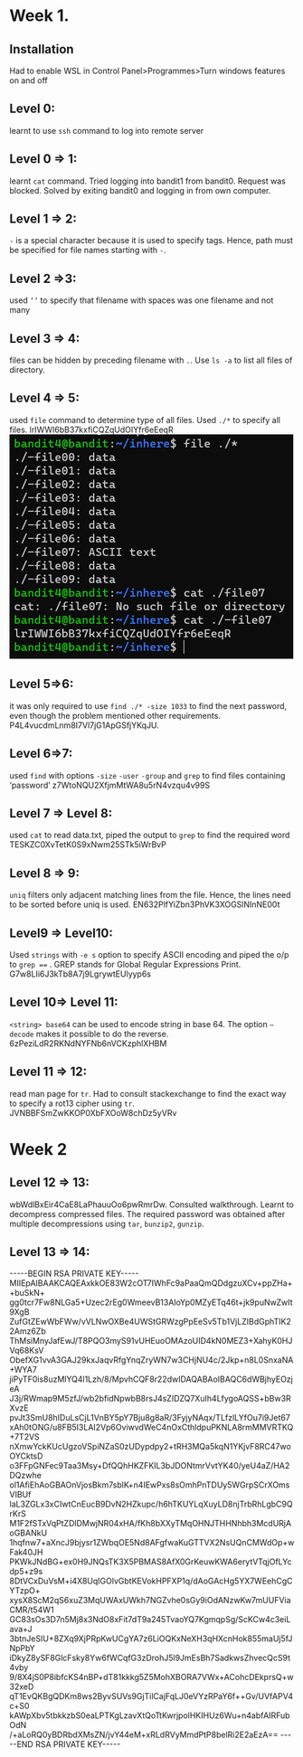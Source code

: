 # Week 1.
## Installation
Had to enable WSL in Control Panel>Programmes>Turn windows features on and off

## Level 0:
learnt to use `ssh` command to log into remote server
## Level 0 => 1: 
learnt `cat` command. Tried logging into bandit1 from bandit0. Request was blocked. Solved by exiting bandit0 and logging in from own computer.
## Level 1 => 2: 
`-` is a special character because it is used to specify tags. Hence, path must be specified for file names starting with `-`.
## Level 2 =>3: 
used `‘’` to specify that filename with spaces was one filename and not many
## Level 3 => 4: 
files can be hidden by preceding filename with `.`. Use `ls -a` to list all files of directory.
## Level 4 => 5: 
used `file` command to determine type of all files. Used `./*` to specify all files. lrIWWI6bB37kxfiCQZqUdOIYfr6eEeqR
![L4](https://github.com/mizar-0/Cryptonite-JTP-1/blob/main/Images/L4-L5.png)
## Level 5=>6: 
it was only required to use `find ./* -size 1033` to find the next password, even though the problem mentioned other requirements. P4L4vucdmLnm8I7Vl7jG1ApGSfjYKqJU.

## Level 6=>7: 
used `find` with options `-size` `-user` `-group` and `grep` to find files containing ‘password’
z7WtoNQU2XfjmMtWA8u5rN4vzqu4v99S



## Level 7 => Level 8: 
used `cat` to read data.txt, piped the output to `grep` to find the required word
TESKZC0XvTetK0S9xNwm25STk5iWrBvP








## Level 8 => 9:
`uniq` filters only adjacent matching lines from the file. Hence, the lines need to be sorted before uniq is used.
EN632PlfYiZbn3PhVK3XOGSlNInNE00t





















## Level9 => Level10:
Used `strings` with `-e s` option to specify ASCII encoding and piped the o/p to `grep ==` . GREP stands for Global Regular Expressions Print.
G7w8LIi6J3kTb8A7j9LgrywtEUlyyp6s









## Level 10=> Level 11: 
`<string> base64` can be used to encode string in base 64. The option `–decode` makes it possible to do the reverse.
6zPeziLdR2RKNdNYFNb6nVCKzphlXHBM


## Level 11 => 12: 
read man page for `tr`. Had to consult stackexchange to find the exact way to specify a rot13 cipher using `tr`. JVNBBFSmZwKKOP0XbFXOoW8chDz5yVRv

# Week 2
## Level 12 => 13: 
wbWdlBxEir4CaE8LaPhauuOo6pwRmrDw. Consulted walkthrough. Learnt to decompress compressed files. The required password was obtained after multiple decompressions using `tar`, `bunzip2`, `gunzip`. 
## Level 13 => 14: 


-----BEGIN RSA PRIVATE KEY-----
MIIEpAIBAAKCAQEAxkkOE83W2cOT7IWhFc9aPaaQmQDdgzuXCv+ppZHa++buSkN+
gg0tcr7Fw8NLGa5+Uzec2rEg0WmeevB13AIoYp0MZyETq46t+jk9puNwZwIt9XgB
ZufGtZEwWbFWw/vVLNwOXBe4UWStGRWzgPpEeSv5Tb1VjLZIBdGphTIK22Amz6Zb
ThMsiMnyJafEwJ/T8PQO3myS91vUHEuoOMAzoUID4kN0MEZ3+XahyK0HJVq68KsV
ObefXG1vvA3GAJ29kxJaqvRfgYnqZryWN7w3CHjNU4c/2Jkp+n8L0SnxaNA+WYA7
jiPyTF0is8uzMlYQ4l1Lzh/8/MpvhCQF8r22dwIDAQABAoIBAQC6dWBjhyEOzjeA
J3j/RWmap9M5zfJ/wb2bfidNpwbB8rsJ4sZIDZQ7XuIh4LfygoAQSS+bBw3RXvzE
pvJt3SmU8hIDuLsCjL1VnBY5pY7Bju8g8aR/3FyjyNAqx/TLfzlLYfOu7i9Jet67
xAh0tONG/u8FB5I3LAI2Vp6OviwvdWeC4nOxCthldpuPKNLA8rmMMVRTKQ+7T2VS
nXmwYckKUcUgzoVSpiNZaS0zUDypdpy2+tRH3MQa5kqN1YKjvF8RC47woOYCktsD
o3FFpGNFec9Taa3Msy+DfQQhHKZFKIL3bJDONtmrVvtYK40/yeU4aZ/HA2DQzwhe
ol1AfiEhAoGBAOnVjosBkm7sblK+n4IEwPxs8sOmhPnTDUy5WGrpSCrXOmsVIBUf
laL3ZGLx3xCIwtCnEucB9DvN2HZkupc/h6hTKUYLqXuyLD8njTrbRhLgbC9QrKrS
M1F2fSTxVqPtZDlDMwjNR04xHA/fKh8bXXyTMqOHNJTHHNhbh3McdURjAoGBANkU
1hqfnw7+aXncJ9bjysr1ZWbqOE5Nd8AFgfwaKuGTTVX2NsUQnCMWdOp+wFak40JH
PKWkJNdBG+ex0H9JNQsTK3X5PBMAS8AfX0GrKeuwKWA6erytVTqjOfLYcdp5+z9s
8DtVCxDuVsM+i4X8UqIGOlvGbtKEVokHPFXP1q/dAoGAcHg5YX7WEehCgCYTzpO+
xysX8ScM2qS6xuZ3MqUWAxUWkh7NGZvhe0sGy9iOdANzwKw7mUUFViaCMR/t54W1
GC83sOs3D7n5Mj8x3NdO8xFit7dT9a245TvaoYQ7KgmqpSg/ScKCw4c3eiLava+J
3btnJeSIU+8ZXq9XjPRpKwUCgYA7z6LiOQKxNeXH3qHXcnHok855maUj5fJNpPbY
iDkyZ8ySF8GlcFsky8Yw6fWCqfG3zDrohJ5l9JmEsBh7SadkwsZhvecQcS9t4vby
9/8X4jS0P8ibfcKS4nBP+dT81kkkg5Z5MohXBORA7VWx+ACohcDEkprsQ+w32xeD
qT1EvQKBgQDKm8ws2ByvSUVs9GjTilCajFqLJ0eVYzRPaY6f++Gv/UVfAPV4c+S0
kAWpXbv5tbkkzbS0eaLPTKgLzavXtQoTtKwrjpolHKIHUz6Wu+n4abfAIRFubOdN
/+aLoRQ0yBDRbdXMsZN/jvY44eM+xRLdRVyMmdPtP8belRi2E2aEzA==
-----END RSA PRIVATE KEY-----

